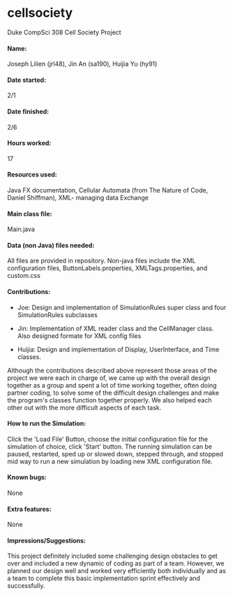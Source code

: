 # cellsociety
Duke CompSci 308 Cell Society Project

#### Name: 

Joseph Lilien (jrl48), Jin An (sa190), Huijia Yu (hy91) 

#### Date started:

2/1

#### Date finished:

 2/6

#### Hours worked: 

17

#### Resources used: 

Java FX documentation, Cellular Automata (from The Nature of Code, Daniel Shiffman), XML- managing data Exchange

#### Main class file:

 Main.java

#### Data (non Java) files needed:

 All files are provided in repository.  Non-java files include the XML configuration files, ButtonLabels.properties, XMLTags.properties, and custom.css

#### Contributions:

* Joe: Design and implementation of SimulationRules super class and  four SimulationRules subclasses

* Jin: Implementation of XML reader class and the CellManager class.  Also designed formate for XML config files

* Huijia: Design and implementation of Display, UserInterface, and Time classes.

Although the contributions described above represent those areas of the project we were each in charge of, we came up with the overall design together as a group and spent a lot of time working together, often doing partner coding, to solve some of the difficult design challenges and make the program's classes function together properly.  We also helped each other out with the more difficult aspects of each task.

#### How to run the Simulation:

Click the 'Load File' Button, choose the initial configuration file for the simulation of choice, click 'Start' button.  The running simulation can be paused, restarted, sped up or slowed down, stepped through, and stopped mid way to run a new simulation by loading new XML configuration file.

#### Known bugs: 

None

#### Extra features: 

None

#### Impressions/Suggestions: 

This project definitely included some challenging design obstacles to get over and included a new dynamic of coding as part of a team.  However, we planned our design well and worked very efficiently both individually and as a team to complete this basic implementation sprint effectively and successfully.
